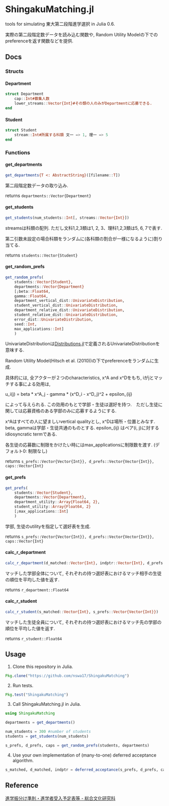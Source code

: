 # ShingakuMatching.jl
tools for simulating 東大第二段階進学選択 in Julia 0.6.

実際の第二段階定数データを読み込む関数や, Random Utility Modelの下でのpreferenceを返す関数などを提供.

## Docs

### Structs

#### Department
```julia
struct Department
    cap::Int#募集人数
    lower_streams::Vector{Int}#その類の人のみがDepartmentに応募できる.
end
```

#### Student
```julia
struct Student
    stream::Int#所属する科類 文一 => 1, 理一 => 5
end
```

### Functions

#### get_departments
```julia
get_departments{T <: AbstractString}([filename::T])
```

第二段階定数データの取り込み.

returns `departments::Vector{Department}`

#### get_students
```julia
get_students(num_students::Int[, streams::Vector{Int}])
```

streamsは科類の配列. ただし文科1,2,3類は1, 2, 3、理科1,2,3類は5, 6, 7で表す.

第二引数未設定の場合科類をランダムに(各科類の割合が一様になるように)割り当てる.

returns `students::Vector{Student}`

#### get_random_prefs
```julia
get_random_prefs(
    students::Vector{Student},
    departments::Vector{Department}
    [;beta::Float64,
    gamma::Float64,
    department_vertical_dist::UnivariateDistribution,
    student_vertical_dist::UnivariateDistribution,
    department_relative_dist::UnivariateDistribution,
    student_relative_dist::UnivariateDistribution,
    error_dist::UnivariateDistribution,
    seed::Int,
    max_applications::Int]
    )
```

UnivariateDistributionは[Distributions.jl](http://distributionsjl.readthedocs.io/en/latest/)で定義されるUnivariateDistributionを意味する.

Random Utility Model(Hitsch et al. (2010))の下でpreferenceをランダムに生成.

具体的には, 全アクターが２つのcharacteristics, x^A and x^Dをもち, iがjとマッチする事による効用は,

u_i(j) = beta * x^A_j - gamma * (x^D_i - x^D_j)^2 + epsilon_{ij}

によって与えられる. この効用のもとで学部・生徒は選好を持つ.　ただし生徒に関しては応募資格のある学部のみに応募するようにする.

x^Aはすべての人に望ましいvertical qualityとし, x^Dは場所・位置とみなす. beta, gammaは学部・生徒共通のものとする.
epsilon_{ij} はペア(i, j)に対するidiosyncratic termである.

各生徒の応募数に制限をかけたい時にはmax_applicationsに制限数を渡す. (デフォルト0: 制限なし)

returns `s_prefs::Vector{Vector{Int}}, d_prefs::Vector{Vector{Int}}, caps::Vector{Int}`

#### get_prefs
```julia
get_prefs(
    students::Vector{Student},
    departments::Vector{Department},
    department_utility::Array{Float64, 2},
    student_utility::Array{Float64, 2}
    [;max_applications::Int]
    )
```

学部, 生徒のutilityを指定して選好表を生成.

returns `s_prefs::Vector{Vector{Int}}, d_prefs::Vector{Vector{Int}}, caps::Vector{Int}`

#### calc_r_department
```julia
calc_r_department(d_matched::Vector{Int}, indptr::Vector{Int}, d_prefs::Vector{Vector{Int}})
```

マッチした学部全体について, それぞれの持つ選好表におけるマッチ相手の生徒の順位を平均した値を返す.

returns `r_department::Float64`

#### calc_r_student
```julia
calc_r_student(s_matched::Vector{Int}, s_prefs::Vector{Vector{Int}})
```

マッチした生徒全員について, それぞれの持つ選好表におけるマッチ先の学部の順位を平均した値を返す.

returns `r_student::Float64`

## Usage

1. Clone this repository in Julia.
```julia
Pkg.clone("https://github.com/nswa17/ShingakuMatching")
```

2. Run tests.
```julia
Pkg.test("ShingakuMatching")
```

3. Call ShingakuMatching.jl in Julia.

```julia
using ShingakuMatching

departments = get_departments()

num_students = 300 #number of students
students = get_students(num_students)

s_prefs, d_prefs, caps = get_random_prefs(students, departments)
```

4. Use your own implementation of (many-to-one) deferred acceptance algorithm.

```julia
s_matched, d_matched, indptr = deferred_acceptance(s_prefs, d_prefs, caps)
```

## Reference

[進学振分け準則・進学者受入予定表等 - 総合文化研究科](http://www.c.u-tokyo.ac.jp/zenki/news/kyoumu/file/2014/h27_shinfuritebiki.pdf)
